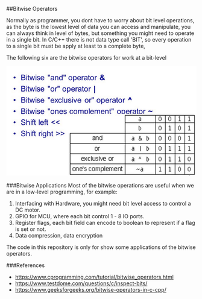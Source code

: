 ##Bitwise Operators

Normally as programmer, you dont have to worry about bit level operations, as 
the byte is the lowest level of data you can access and manipulate, you can always 
think in level of bytes, but something you might need to operate in a single bit. 
In C/C++ there is not data type call 'BIT', so every operation to a single bit must 
be apply at least to a complete byte, 

The following six are the bitwise operators for work at a bit-level

  ![Alt text]( img/bitwise_op.png "Bitwise Operators")


###Bitwise Applications 
Most of the bitwise operations are useful when we are in a low-level programming, for example: 
1. Interfacing with Hardware, you might need bit level access to control a DC motor.
2. GPIO for MCU, where each bit control 1 - 8 IO ports.
2. Register flags, each bit field can encode to boolean to represent if a flag is set or not.
3. Data compression, data encryption

The code in this repository is only for show some applications of the bitwise operators.

 
 
###References 
* https://www.cprogramming.com/tutorial/bitwise_operators.html
* https://www.testdome.com/questions/c/inspect-bits/
* https://www.geeksforgeeks.org/bitwise-operators-in-c-cpp/



  